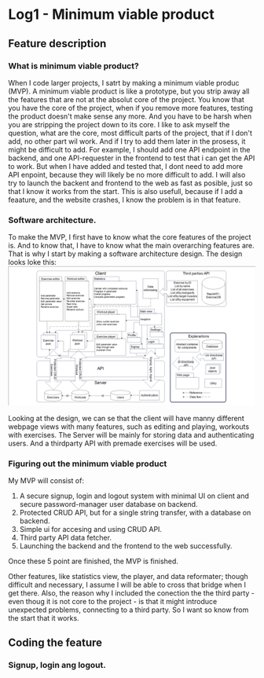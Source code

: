 # Log1 - Minimum viable product

## Feature description

### What is minimum viable product?

When I code larger projects, I satrt by making a minimum viable produc (MVP). A minimum viable product is like a prototype, but you strip away all the features that are not at the absolut core of the project. You know that you have the core of the project, when if you remove more features, testing the product doesn't make sense any more. And you have to be harsh when you are stripping the project down to its core. I like to ask myself the question, what are the core, most difficult parts of the project, that if I don't add, no other part wil work. And if I try to add them later in the prosess, it might be difficult to add. For example, I should add one API endpoint in the backend, and one API-requester in the frontend to test that i can get the API to work. But when I have added and tested that, I dont need to add more API enpoint, because they will likely be no more difficult to add. I will also try to launch the backent and frontend to the web as fast as posible, just so that I know it works from the start. This is also usefull, because if I add a feaature, and the website crashes, I know the problem is in that feature.

### Software architecture.

To make the MVP, I first have to know what the core features of the project is. And to know that, I have to know what the main overarching features are. That is why I start by making a software architecture design. The design looks loke this:
![Software architecture design did not load correctly](../images/software_architecture.png)

Looking at the design, we can se that the client will have manny different webpage views with many features, such as editing and playing, workouts with exercises. The Server will be mainly for storing data and authenticating users. And a thirdparty API with premade exercises will be used.


### Figuring out the minimum viable product

My MVP will consist of:
1. A secure signup, login and logout system with minimal UI on client and secure password-manager user database on backend.
2. Protected CRUD API, but for a single string transfer, with a database on backend.
3. Simple ui for accesing and using CRUD API. 
4. Third party API data fetcher.
5. Launching the backend and the frontend to the web successfully.

Once these 5 point are finished, the MVP is finished.

Other features, like statistics view, the player, and data reformater; though difficult and necessary, I assume I will be able to cross that bridge when I get there. Also, the reason why I included the conection the the third party - even thoug it is not core to the project - is that it might introduce unexpected problems, connecting to a third party. So I want so know from the start that it works.

## Coding the feature

### Signup, login ang logout.